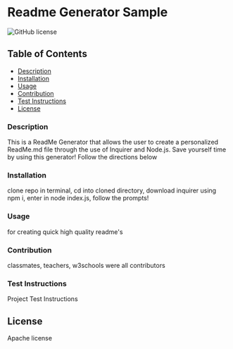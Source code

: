 # Readme Generator Sample
  ![GitHub license](https://img.shields.io/badge/License-Apache-green.svg)
  ## Table of Contents
  * [Description](#description)
  * [Installation](#installation)
  * [Usage](#usage)
  * [Contribution](#contribution)
  * [Test Instructions](#tests)
  * [License](#license)
  
  ### Description
  This is a ReadMe Generator that allows the user to create a personalized ReadMe.md file through the use of Inquirer and Node.js. Save yourself time by using this generator! Follow the directions below
  ### Installation
  clone repo in terminal, cd into cloned directory, download inquirer using npm i, enter in node index.js, follow the prompts!
  ### Usage
  for creating quick high quality readme's
  ### Contribution
  classmates, teachers, w3schools were all contributors
  ### Test Instructions
  Project Test Instructions
  ## License 
 Apache license
